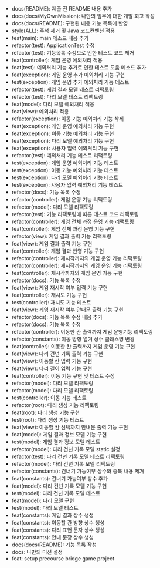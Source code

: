 - docs(README): 제출 전 README 내용 추가
- docs(docs/MyOwnMission): 나만의 임무에 대한 개발 회고 작성
- docs(docs/README): 구현된 내용 기능 목록에 반영
- style(ALL): 주석 제거 및 Java 코드컨벤션 적용
- feat(main): main 메소드 내용 추가
- refactor(test): ApplicationTest 수정
- refactor(test): 기능목록 수정으로 인한 테스트 코드 제거
- feat(controller): 게임 운영 예외처리 적용
- feat(test): 예외처리 기능 추가로 인한 테스트 도움 메소드 추가
- feat(exception): 게임 운영 추가 예외처리 기능 구현
- test(exception): 게임 운영 추가 예외처리 기능 테스트
- refactor(test): 게임 결과 모델 테스트 리팩토링
- refactor(test): 다리 모델 테스트 리팩토링
- feat(model): 다리 모델 예외처리 적용
- feat(view): 예외처리 적용
- refactor(exception): 이동 기능 예외처리 기능 삭제
- feat(exception): 게임 운영 예외처리 기능 구현
- feat(exception): 이동 기능 예외처리 기능 구현
- feat(exception): 다리 모델 예외처리 기능 구현
- feat(exception): 사용자 입력 예외처리 기능 구현
- refactor(test): 예외처리 기능 테스트 리팩토링
- test(exception): 게임 운영 예외처리 기능 테스트
- test(exception): 이동 기능 예외처리 기능 테스트
- test(exception): 다리 모델 예외처리 기능 테스트
- test(exception): 사용자 입력 예외처리 기능 테스트
- refactor(docs): 기능 목록 수정
- refactor(controller): 게임 운영 기능 리팩토링
- refactor(model): 다리 모델 리팩토링
- refactor(test): 기능 리팩토링에 따른 테스트 코드 리팩토링
- refactor(controller): 게임 전체 과정 운영 기능 리팩토링
- feat(controller): 게임 전체 과정 운영 기능 구현
- refactor(view): 게임 결과 출력 기능 리팩토링
- feat(view): 게임 결과 출력 기능 구현
- feat(controller): 게임 결과 반영 기능 구현
- refactor(controller): 재시작까지의 게임 운영 기능 리팩토링
- refactor(controller): 재시작까지의 게임 운영 기능 리팩토링
- feat(controller): 재시작까지의 게임 운영 기능 구현
- refactor(docs): 기능 목록 수정
- feat(view): 게임 재시작 여부 입력 기능 구현
- feat(controller): 재시도 기능 구현
- test(controller): 재시도 기능 테스트
- feat(view): 게임 재시작 여부 안내문 출력 기능 구현
- refactor(docs): 기능 목록 수정 내용 추가
- refactor(docs): 기능 목록 수정
- refactor(controller): 이동한 칸 출력까지 게임 운영기능 리팩토링
- refactor(constants): 이동 방향 열거 상수 클래스명 변경
- feat(controller): 이동한 칸 출력까지 게임 운영 기능 구현
- feat(view): 다리 건넌 기록 출력 기능 구현
- feat(view): 이동할 칸 입력 기능 구현
- feat(view): 다리 길이 입력 기능 구현
- feat(controller): 이동 기능 구현 및 테스트 수정
- refactor(model): 다리 모델 리팩토링
- refactor(model): 다리 모델 리팩토링
- test(controller): 이동 기능 테스트
- refactor(root): 다리 생성 기능 리팩토링
- feat(root): 다리 생성 기능 구현
- test(root): 다리 생성 기능 테스트
- feat(view): 이동할 칸 선택까지 안내문 출력 기능 구현
- feat(model): 게임 결과 정보 모델 기능 구현
- test(model): 게임 결과 정보 모델 테스트
- refactor(model): 다리 건넌 기록 모델 static 설정
- refactor(test): 다리 건넌 기록 모델 테스트 리팩토링
- refactor(model): 다리 건넌 기록 모델 리팩토링
- refactor(constants): 건너기 가능여부 상수와 중복 내용 제거
- feat(constants): 건너기 가능여부 상수 추가
- feat(model): 다리 건넌 기록 모델 기능 구현
- test(model): 다리 건넌 기록 모델 테스트
- feat(model): 다리 모델 구현
- test(model): 다리 모델 테스트
- feat(constants): 게임 결과 상수 생성
- feat(constants): 이동할 칸 방향 상수 생성
- feat(constants): 다리 표현 문자 상수 생성
- feat(constants): 안내 문장 상수 생성
- docs(docs/README): 기능 목록 작성
- docs: 나만의 미션 설정
- feat: setup precourse bridge game project
